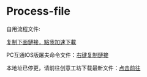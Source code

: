 # Process-file
自用流程文件:

[复制下面鏈接，點我加速下載](https://shrill-pond-3e81.hunsh.workers.dev/)

PC互通IOS版屠夫命令文件：[右键复制鏈接](https://github.com/Kirito2121/Command-file/blob/main/IOS%E5%B1%A0%E5%A4%AB.fatiao)


本地址已停更，请前往创意工坊下载最新文件：[点击前往](https://steamcommunity.com/sharedfiles/filedetails/?id=2424814480)
